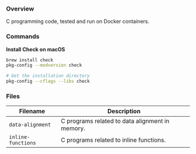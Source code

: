 ### Overview

C programming code, tested and run on Docker containers.

### Commands

**Install Check on macOS**

```bash
brew install check
pkg-config --modversion check

# Get the installation directory
pkg-config --cflags --libs check
```

### Files

| Filename           | Description                                     |
|--------------------|-------------------------------------------------|
| `data-alignment`   | C programs related to data alignment in memory. |
| `inline-functions` | C programs related to inline functions.         |